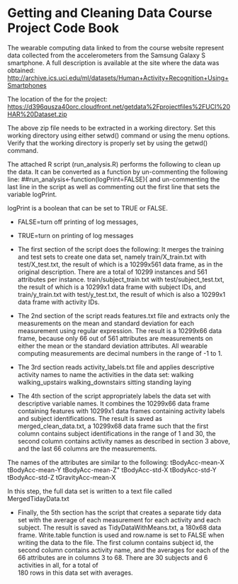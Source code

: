 Getting and Cleaning Data Course Project Code Book
==================================================

The wearable computing data linked to from the course website represent data collected from the accelerometers from the 
Samsung Galaxy S smartphone. A full description is available at the site where the data was obtained: 
http://archive.ics.uci.edu/ml/datasets/Human+Activity+Recognition+Using+Smartphones 

The location of the for the project: 
https://d396qusza40orc.cloudfront.net/getdata%2Fprojectfiles%2FUCI%20HAR%20Dataset.zip 

The above zip file needs to be extracted in a working directory.
Set this working directory using either setwd() command or using the menu options.
Verify that the working directory is properly set by using the getwd() command.

The attached R script (run_analysis.R) performs the following to clean up the data.
It can be converted as a function by un-commenting the following line:
##run_analysis<-function(logPrint=FALSE){
and un-commenting the last line in the script as well as commenting out the first 
line that sets the variable logPrint.

logPrint is a boolean that can be set to TRUE or FALSE. 
* FALSE=turn off printing of log messages, 
* TRUE=turn on printing of log messages

* The first section of the script does the following:
 It merges the training and test sets to create one data set, namely train/X_train.txt with test/X_test.txt, 
the result of which is a 10299x561 data frame, as in the original description.  There are a total of 10299 instances 
and 561 attributes per instance. 
train/subject_train.txt with test/subject_test.txt, the result of which is a 10299x1 data frame with subject IDs, 
and train/y_train.txt with test/y_test.txt, the result of which is also a 10299x1 data frame with activity IDs.

* The 2nd section of the script reads features.txt file and extracts only the measurements on the mean and standard deviation 
for each measurement using regular expression. The result is a 10299x66 data frame, because only 66 out of 561 attributes are 
measurements on either the mean or the standard deviation attributes. 
All wearable computing measurements are decimal numbers in the range of -1 to 1.

* The 3rd section reads activity_labels.txt file and applies descriptive activity names to name the activities in the data set:
        walking
        walking_upstairs
        walking_downstairs
        sitting
        standing
        laying

* The 4th section of the script appropriately labels the data set with descriptive variable names. It combines the 10299x66 data frame containing features 
with 10299x1 data frames containing activity labels and subject identifications. The result is saved as merged_clean_data.txt, a 10299x68 data frame 
such that the first column contains subject identifications in the range of 1 and 30, the second column contains activity names as described in section 
3 above, and the last 66 columns are the measurements.  

 The names of the attributes are similar to the following:
	tBodyAcc-mean-X
	tBodyAcc-mean-Y
	tBodyAcc-mean-Z"
	tBodyAcc-std-X
	tBodyAcc-std-Y
	tBodyAcc-std-Z
	tGravityAcc-mean-X
	
In this step, the full data set is written to a text file called MergedTidayData.txt


* Finally, the 5th section has the script that creates a separate tidy data set with the average of each measurement for each activity and each subject. 
The result is saved as TidyDataWithMeans.txt, a 180x68 data frame.  Write.table function is used and row.name is set to FALSE when writing the data to 
the file.  The first column contains subject id,  the second column contains activity name, and the averages for each of the 66 attributes are in columns 3 to 68. There are 30 subjects and 6 activities in all, for  a total of  
 180 rows in this data set with averages.